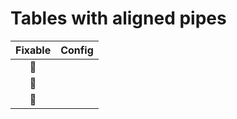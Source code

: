 # Tables with aligned pipes

| Fixable | Config |
| :-----: | :----: |
|   🔧    |        |
|   🔧     |        |
|    🔧   |        |
